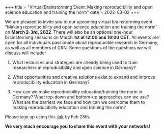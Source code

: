 +++
title = "Virtual Brainstorming Event: Making reproducibility and open science education and training the norm"
date = 2022-03-02
+++

We are pleased to invite you to our upcoming virtual brainstorming event “Making reproducibility and open science education and training the norm” on **March 2-3rd, 2022**. There will also be an optional one-hour brainstorming sessions on March **1st at 12:00 and 18:00 CET**. All events are open for all individuals passionate about reproducible research in Germany, as well as all members of GRN. Some questions of the questions we will discuss will include:


1. What resources and strategies are already being used to train researchers in reproducibility and open science in Germany?

2. What opportunities and creative solutions exist to expand and improve reproducibility education in Germany?

3. How can we make reproducibility education/training the norm in Germany? What top-down and bottom-up approaches can we use? What are the barriers we face and how can we overcome them to making reproducibility education and training the norm?


Please sign up using this [link](https://www.bihealth.org/en/translation/innovation-enabler/quest-center/events/making-reproducibility-and-open-science-education-and-training-the-norm-a-virtual-brainstorming-event) by Feb 28th.

**We very much encourage you to share this event with your networks!**
